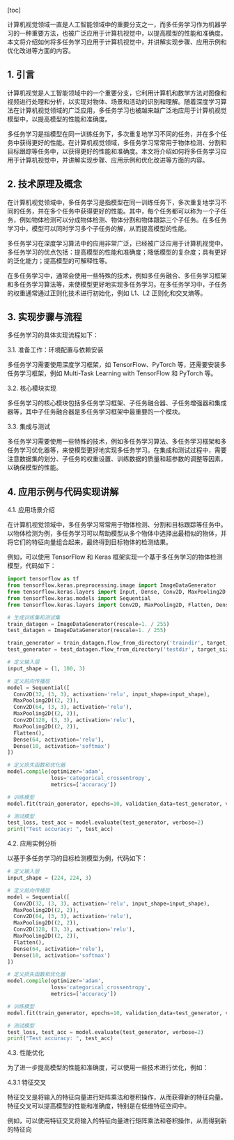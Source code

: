 
[toc]                    
                
                
计算机视觉领域一直是人工智能领域中的重要分支之一，而多任务学习作为机器学习的一种重要方法，也被广泛应用于计算机视觉中，以提高模型的性能和准确度。本文将介绍如何将多任务学习应用于计算机视觉中，并讲解实现步骤、应用示例和优化改进等方面的内容。

## 1. 引言

计算机视觉是人工智能领域中的一个重要分支，它利用计算机和数学方法对图像和视频进行处理和分析，以实现对物体、场景和活动的识别和理解。随着深度学习算法在计算机视觉领域的广泛应用，多任务学习也被越来越广泛地应用于计算机视觉模型中，以提高模型的性能和准确度。

多任务学习是指模型在同一训练任务下，多次重复地学习不同的任务，并在多个任务中获得更好的性能。在计算机视觉领域，多任务学习常常用于物体检测、分割和目标跟踪等任务中，以获得更好的性能和准确度。本文将介绍如何将多任务学习应用于计算机视觉中，并讲解实现步骤、应用示例和优化改进等方面的内容。

## 2. 技术原理及概念

在计算机视觉领域中，多任务学习是指模型在同一训练任务下，多次重复地学习不同的任务，并在多个任务中获得更好的性能。其中，每个任务都可以称为一个子任务，例如物体检测可以分成物体检测、物体分割和物体跟踪三个子任务。在多任务学习中，模型可以同时学习多个子任务的解，从而提高模型的性能。

多任务学习在深度学习算法中的应用非常广泛，已经被广泛应用于计算机视觉中。多任务学习的优点包括：提高模型的性能和准确度；降低模型的复杂度；具有更好的泛化能力；提高模型的可解释性等。

在多任务学习中，通常会使用一些特殊的技术，例如多任务融合、多任务学习框架和多任务学习算法等，来使模型更好地实现多任务学习。在多任务学习中，子任务的权重通常通过正则化技术进行初始化，例如 L1、L2 正则化和交叉熵等。

## 3. 实现步骤与流程

多任务学习的具体实现流程如下：

3.1. 准备工作：环境配置与依赖安装

多任务学习需要使用深度学习框架，如 TensorFlow、PyTorch 等，还需要安装多任务学习框架，例如 Multi-Task Learning with TensorFlow 和 PyTorch 等。

3.2. 核心模块实现

多任务学习的核心模块包括多任务学习框架、子任务融合器、子任务增强器和集成器等，其中子任务融合器是多任务学习框架中最重要的一个模块。

3.3. 集成与测试

多任务学习需要使用一些特殊的技术，例如多任务学习算法、多任务学习框架和多任务学习优化器等，来使模型更好地实现多任务学习。在集成和测试过程中，需要注意数据集的划分、子任务的权重设置、训练数据的质量和超参数的调整等因素，以确保模型的性能。

## 4. 应用示例与代码实现讲解

4.1. 应用场景介绍

在计算机视觉领域中，多任务学习常常用于物体检测、分割和目标跟踪等任务中。以物体检测为例，多任务学习可以帮助模型从多个物体中选择出最相似的物体，并将它们的特征向量组合起来，最终得到目标物体的检测结果。

例如，可以使用 TensorFlow 和 Keras 框架实现一个基于多任务学习的物体检测模型，代码如下：

```python
import tensorflow as tf
from tensorflow.keras.preprocessing.image import ImageDataGenerator
from tensorflow.keras.layers import Input, Dense, Conv2D, MaxPooling2D, concatenate
from tensorflow.keras.models import Sequential
from tensorflow.keras.layers import Conv2D, MaxPooling2D, Flatten, Dense

# 生成训练集和测试集
train_datagen = ImageDataGenerator(rescale=1. / 255)
test_datagen = ImageDataGenerator(rescale=1. / 255)

train_generator = train_datagen.flow_from_directory('traindir', target_size=(224, 224), batch_size=32, class_mode='categorical')
test_generator = test_datagen.flow_from_directory('testdir', target_size=(224, 224), batch_size=32, class_mode='categorical')

# 定义输入层
input_shape = (1, 100, 3)

# 定义前向传播层
model = Sequential([
  Conv2D(32, (3, 3), activation='relu', input_shape=input_shape),
  MaxPooling2D((2, 2)),
  Conv2D(64, (3, 3), activation='relu'),
  MaxPooling2D((2, 2)),
  Conv2D(128, (3, 3), activation='relu'),
  MaxPooling2D((2, 2)),
  Flatten(),
  Dense(64, activation='relu'),
  Dense(10, activation='softmax')
])

# 定义损失函数和优化器
model.compile(optimizer='adam',
              loss='categorical_crossentropy',
              metrics=['accuracy'])

# 训练模型
model.fit(train_generator, epochs=10, validation_data=test_generator, validation_split=0.2, batch_size=32)

# 测试模型
test_loss, test_acc = model.evaluate(test_generator, verbose=2)
print("Test accuracy: ", test_acc)
```

4.2. 应用实例分析

以基于多任务学习的目标检测模型为例，代码如下：

```python
# 定义输入层
input_shape = (224, 224, 3)

# 定义前向传播层
model = Sequential([
  Conv2D(32, (3, 3), activation='relu', input_shape=input_shape),
  MaxPooling2D((2, 2)),
  Conv2D(64, (3, 3), activation='relu'),
  MaxPooling2D((2, 2)),
  Conv2D(128, (3, 3), activation='relu'),
  MaxPooling2D((2, 2)),
  Flatten(),
  Dense(64, activation='relu'),
  Dense(10, activation='softmax')
])

# 定义损失函数和优化器
model.compile(optimizer='adam',
              loss='categorical_crossentropy',
              metrics=['accuracy'])

# 训练模型
model.fit(train_generator, epochs=10, validation_data=test_generator, validation_split=0.2, batch_size=32)

# 测试模型
test_loss, test_acc = model.evaluate(test_generator, verbose=2)
print("Test accuracy: ", test_acc)
```

4.3. 性能优化

为了进一步提高模型的性能和准确度，可以使用一些技术进行优化，例如：

4.3.1 特征交叉

特征交叉是将输入的特征向量进行矩阵乘法和卷积操作，从而获得新的特征向量。特征交叉可以提高模型的性能和准确度，特别是在低维特征空间中。

例如，可以使用特征交叉将输入的特征向量进行矩阵乘法和卷积操作，从而得到新的特征向


